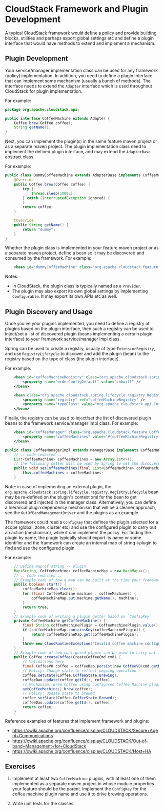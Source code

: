 # CloudStack Framework and Plugin Development

A typical CloudStack framework would define a policy and provide building
blocks, utilities and perhaps export global settings etc and define a plugin
interface that would have methods to extend and implement a mechanism.

## Plugin Development

Your service/manager implementation class can be used for any framework (policy)
implementation. In addition, you need to define a plugin interface that
can implement some mechanism (usually a bunch of methods). The interface needs
to extend the `Adapter` interface which is used throughout CloudStack for plugin
implementation.

For example:

```java
package org.apache.cloudstack.api;

public interface CoffeeMachine extends Adapter {
    Coffee brew(Coffee coffee);
    String getName();
}
```

Next, you can implement the plugin(s) in the same feature maven project or as a
separate maven project. The plugin implementation class need to implement the
defined plugin interface, and may extend the `AdapterBase` abstract class.

For example:

```java
public class DummyCoffeeMachine extends AdapterBase implements CoffeeMachine {
    @Override
    public Coffee brew(Coffee coffee) {
        try {
            Thread.sleep(5000L);
        } catch (InterruptedException ignored) {
        }
        return coffee;
    }

    @Override
    public String getName() {
        return "dummy";
    }
}
```

Whether the plugin class is implemented in your feature maven project or as a
separate maven project, define a bean so it may be discovered and consumed by
the framework. For example:

```xml
    <bean id="dummyCoffeeMachine" class="org.apache.cloudstack.feature.DummyCoffeeMachine" />
```

Notes:
- In CloudStack, the plugin class is typically named as a `Provider`.
- The plugin may also export its own global settings by implementing
  `Configurable`. It may export its own APIs etc as well.

## Plugin Discovery and Usage

Once you've your plugins implemented, you need to define a registry of plugins
based on the plugin interface, then such a registry can be used to inject/set
a list of discovered plugin (beans implementing a certain plugin interface)
to your framework service/manager impl class.

Spring can be used to create a registry, usually of type `ExtensionRegistry`,
and use `RegistryLifecycle` to discover and add the plugin (bean) to the
registry based on the type of class (the plugin interface).

For example:

```xml
    <bean id="coffeeMachineRegistry" class="org.apache.cloudstack.spring.lifecycle.registry.ExtensionRegistry">
        <property name="orderConfigDefault" value="inbuilt" />
    </bean>

    <bean class="org.apache.cloudstack.spring.lifecycle.registry.RegistryLifecycle">
        <property name="registry" ref="coffeeMachineRegistry" />
        <property name="typeClass" value="org.apache.cloudstack.api.CoffeeMachine" />
    </bean>
```

Finally, the registry can be used to inject/set the list of discovered plugin
beans to the framework service/manager impl class. For example:

```xml
    <bean id="coffeeManager" class="org.apache.cloudstack.feature.CoffeeManagerImpl">
        <property name="coffeeMachines" value="#{coffeeMachineRegistry.registered}" />
    </bean>
```

```java
public class CoffeeManagerImpl extends ManagerBase implements CoffeeManager, Configurable, PluggableService {
    // .. code redacted ..
    List<CoffeeMachine> coffeeMachines = new ArrayList<>();
    // the following setter will be used by Spring to set the discovered plugins
    public void setCoffeeMachines(final List<CoffeeMachine> coffeeMachines) {
        this.coffeeMachines = coffeeMachines;
    }
```

Note: in case of implementing an external plugin, the
`org.apache.cloudstack.spring.lifecycle.registry.RegistryLifecycle` bean may be
re-defined on the plugin's context xml for the bean to get discovered and
injected in the manager class. Alternatively, you can define a hierarical plugin
dependency mechanism that will be a cleaner approach, see the
`OutOfBandManagementDriver` and the plugins as an example.

The framework could read a `ConfigKey` that defines the plugin selected for a
scope (global, zone, cluster etc) and use the configured plugin to carry out
an action (mechanism), while it can implement the policy. For finding the plugin
by name, the plugin typically should export its name or some identifier and the
framework can create an internal map of string->plugin to find and use the
configured plugin.

For example:
```java
    // Define map of string -> plugin
    Map<String, CoffeeMachine> coffeeMachineMap = new HashMap<>();
    // .. code redacted ..
    // Example code of how a map can be built at the time your framework starts
    public boolean start() {
        coffeeMachineMap.clear();
        for (final CoffeeMachine machine : coffeeMachines) {
            coffeeMachineMap.put(machine.getName(), machine);
        }
        return true;
    }
    // Example code of writing a plugin getter based on `ConfigKey`
    private CoffeeMachine getCoffeeMachine() {
        final String coffeeMachinePlugin = CoffeeMachinePlugin.value();
        if (coffeeMachineMap.containsKey(coffeeMachinePlugin)) {
            return coffeeMachineMap.get(coffeeMachinePlugin);
        }
        throw new CloudRuntimeException("Invalid coffee machine configured!");
    }
    // Example code of how configured plugin can be used to carry out task
    public Coffee createCoffee(CreateCoffeeCmd cmd) {
        // Validations here
        final CoffeeVO coffee = coffeeDao.persist(new CoffeeVO(cmd.getName(), CallContext.current().getCallingAccountId()));
        // Policy: Change state to reflect ongoing operation
        coffee.setState(Coffee.CoffeeState.Brewing);
        coffeeDao.update(coffee.getId(), coffee);
        // Mechanism: Brew coffee using configured Coffee Machine plugin
        getCoffeeMachine().brew(coffee);
        // Policy: Update state to brewed
        coffee.setState(Coffee.CoffeeState.Brewed);
        coffeeDao.update(coffee.getId(), coffee);
        return coffee;
    }
```

Reference examples of features that implement framework and plugins:
- https://cwiki.apache.org/confluence/display/CLOUDSTACK/Secure+Agent+Communications
- https://cwiki.apache.org/confluence/display/CLOUDSTACK/Out-of-band+Management+for+CloudStack
- https://cwiki.apache.org/confluence/display/CLOUDSTACK/Host+HA

## Exercises

1. Implement at least two `CoffeeMachine` plugins, with at least one of them
   implemented as a separate maven project in whose module.properties your
   feature should be the parent. Implement the `ConfigKey` for the
   coffee machine plugin name and use it to drive brewing operations.

2. Write unit tests for the classes.
